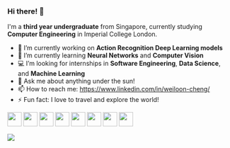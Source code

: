 ### Hi there! 👋

I'm a **third year undergraduate** from Singapore, currently studying **Computer Engineering** in Imperial College London.

- 🔭 I’m currently working on **Action Recognition Deep Learning models**
- 🌱 I’m currently learning **Neural Networks** and **Computer Vision**
- :computer: I’m looking for internships in **Software Engineering**, **Data Science**, and **Machine Learning**
- 💬 Ask me about anything under the sun!
- 📫 How to reach me: https://www.linkedin.com/in/weiloon-cheng/
- ⚡ Fun fact: I love to travel and explore the world!

<img height="32" width="32" src="https://cdn.jsdelivr.net/npm/simple-icons@v3/icons/c.svg" /> <img height="32" width="32" src="https://cdn.jsdelivr.net/npm/simple-icons@v3/icons/cplusplus.svg" /> <img height="32" width="32" src="https://cdn.jsdelivr.net/npm/simple-icons@v3/icons/python.svg" /> <img height="32" width="32" src="https://cdn.jsdelivr.net/npm/simple-icons@v3/icons/java.svg" /> <img height="32" width="32" src="https://cdn.jsdelivr.net/npm/simple-icons@v3/icons/mysql.svg" /> <img height="32" width="32" src="https://cdn.jsdelivr.net/npm/simple-icons@v3/icons/html5.svg" /> <img height="32" width="32" src="https://cdn.jsdelivr.net/npm/simple-icons@v3/icons/css3.svg" /> <img height="32" width="32" src="https://cdn.jsdelivr.net/npm/simple-icons@v3/icons/javascript.svg" />

![](https://komarev.com/ghpvc/?username=cwlroda&color=brightgreen)
